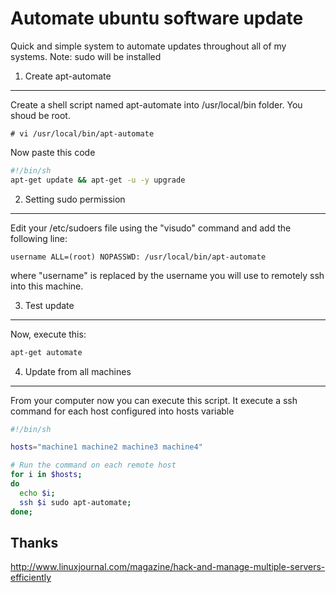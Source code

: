 Automate ubuntu software update
===
Quick and simple system to automate updates throughout all of my systems.
Note: sudo will be installed

1. Create apt-automate
--- 
Create a shell script named apt-automate into /usr/local/bin folder. You shoud be root.

    # vi /usr/local/bin/apt-automate

Now paste this code

``` bash
#!/bin/sh
apt-get update && apt-get -u -y upgrade
```

2. Setting sudo permission
---
Edit your /etc/sudoers file using the "visudo" command and add the following line:

    username ALL=(root) NOPASSWD: /usr/local/bin/apt-automate

where "username" is replaced by the username you will use to remotely ssh into this machine.

3. Test update
---
Now, execute this:

``` bash
apt-get automate
```

4. Update from all machines
---

From your computer now you can execute this script.
It execute a ssh command for each host configured into hosts variable

``` bash
#!/bin/sh

hosts="machine1 machine2 machine3 machine4"

# Run the command on each remote host
for i in $hosts;
do
  echo $i;
  ssh $i sudo apt-automate;
done;
```

Thanks
---
http://www.linuxjournal.com/magazine/hack-and-manage-multiple-servers-efficiently
